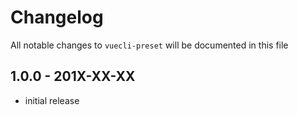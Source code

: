 # Changelog

All notable changes to `vuecli-preset` will be documented in this file

## 1.0.0 - 201X-XX-XX

- initial release
